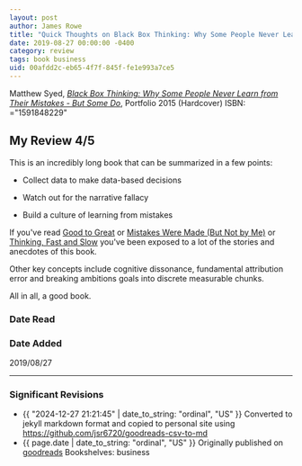 ```yaml
---
layout: post
author: James Rowe
title: "Quick Thoughts on Black Box Thinking: Why Some People Never Learn from Their Mistakes - But Some Do"
date: 2019-08-27 00:00:00 -0400
category: review
tags: book business
uid: 00afdd2c-eb65-4f7f-845f-fe1e993a7ce5
---
```


Matthew Syed, *[Black Box Thinking: Why Some People Never Learn from Their Mistakes - But Some Do](https://www.goodreads.com/book/show/24611735)*,  Portfolio 2015 (Hardcover) ISBN: ="1591848229"

## My Review 4/5

This is an incredibly long book that can be summarized in a few points:

* Collect data to make data-based decisions

* Watch out for the narrative fallacy

* Build a culture of learning from mistakes

If you've read [Good to Great](https://www.goodreads.com/book/show/76865) or [Mistakes Were Made (But Not by Me)](https://www.goodreads.com/book/show/522525) or [Thinking, Fast and Slow](https://www.goodreads.com/book/show/11468377) you've been exposed to a lot of the stories and anecdotes of this book.

Other key concepts include cognitive dissonance, fundamental attribution error and breaking ambitions goals into discrete measurable chunks.

All in all, a good book.

### Date Read


### Date Added
2019/08/27

---

### Significant Revisions

- {{ "2024-12-27 21:21:45" | date_to_string: "ordinal", "US" }} Converted to jekyll markdown format and copied to personal site using <https://github.com/jsr6720/goodreads-csv-to-md>
- {{ page.date | date_to_string: "ordinal", "US" }} Originally published on [goodreads](https://www.goodreads.com) Bookshelves: business